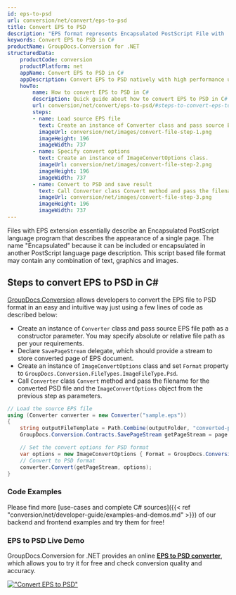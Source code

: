 ```yaml
---
id: eps-to-psd
url: conversion/net/convert/eps-to-psd
title: Convert EPS to PSD
description: "EPS format represents Encapsulated PostScript File with .eps extension. Learn how to convert EPS to PSD file programmatically in C# language using GroupDocs.Conversion for .NET library."
keywords: Convert EPS to PSD in C#
productName: GroupDocs.Conversion for .NET
structuredData:
    productCode: conversion
    productPlatform: net
    appName: Convert EPS to PSD in C#
    appDescription: Convert EPS to PSD natively with high performance using C# language and server side GroupDocs.Conversion for .NET APIs, without the use of any software like Microsoft or Open Office.
    howTo:
        name: How to convert EPS to PSD in C# 
        description: Quick guide about how to convert EPS to PSD in C# with high performance and accuracy.
        url: conversion/net/convert/eps-to-psd/#steps-to-convert-eps-to-psd-in-c
        steps:
        - name: Load source EPS file 
          text: Create an instance of Converter class and pass source EPS file path as a constructor parameter. You may specify absolute or relative file path as per your requirements. 
          imageUrl: conversion/net/images/convert-file-step-1.png
          imageHeight: 196
          imageWidth: 737
        - name: Specify convert options 
          text: Create an instance of ImageConvertOptions class.
          imageUrl: conversion/net/images/convert-file-step-2.png
          imageHeight: 196
          imageWidth: 737
        - name: Convert to PSD and save result 
          text: Call Converter class Convert method and pass the filename for the converted HTML file and the ImageConvertOptions object from the previous step as parameters.
          imageUrl: conversion/net/images/convert-file-step-3.png
          imageHeight: 196
          imageWidth: 737
---
```


Files with EPS extension essentially describe an Encapsulated PostScript language program that describes the appearance of a single page. The name "Encapsulated" because it can be included or encapsulated in another PostScript language page description. This script based file format may contain any combination of text, graphics and images.

## Steps to convert EPS to PSD in C#

[GroupDocs.Conversion](https://products.groupdocs.com/conversion/net) allows developers to convert the EPS file to PSD format in an easy and intuitive way just using a few lines of code as described below:

* Create an instance of `Converter` class and pass source EPS file path as a constructor parameter. You may specify absolute or relative file path as per your requirements. 
* Declare `SavePageStream` delegate, which should provide a stream to store converted page of EPS document.
* Create an instance of `ImageConvertOptions` class and set `Format` property to `GroupDocs.Conversion.FileTypes.ImageFileType.Psd`.
* Call `Converter` class `Convert` method and pass the filename for the converted PSD file and the `ImageConvertOptions` object from the previous step as parameters.

```csharp
// Load the source EPS file
using (Converter converter = new Converter("sample.eps"))
{
    string outputFileTemplate = Path.Combine(outputFolder, "converted-page-{0}.psd");
    GroupDocs.Conversion.Contracts.SavePageStream getPageStream = page => new FileStream(string.Format(outputFileTemplate, page), FileMode.Create);

    // Set the convert options for PSD format
    var options = new ImageConvertOptions { Format = GroupDocs.Conversion.FileTypes.ImageFileType.Psd };   
    // Convert to PSD format
    converter.Convert(getPageStream, options);
}
```

### Code Examples

Please find more [use-cases and complete C# sources]({{< ref "conversion/net/developer-guide/examples-and-demos.md" >}}) of our backend and frontend examples and try them for free!

### EPS to PSD Live Demo

GroupDocs.Conversion for .NET provides an online [**EPS to PSD converter**](https://products.groupdocs.app/conversion/eps-to-psd), which allows you to try it for free and check conversion quality and accuracy.

[!["Convert EPS to PSD"](conversion/net/images/convert-to-psd/convert-eps-to-psd.png)](https://products.groupdocs.app/conversion/eps-to-psd)